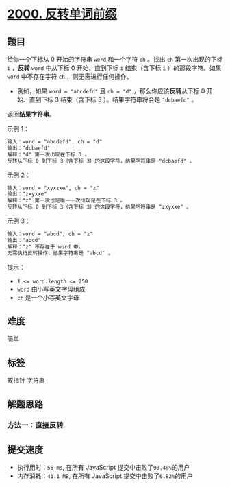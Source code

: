 # [2000. 反转单词前缀](https://leetcode-cn.com/problems/reverse-prefix-of-word/)

## 题目

给你一个下标从 0 开始的字符串 `word` 和一个字符 `ch` 。找出 `ch` 第一次出现的下标 `i` ，**反转** `word` 中从下标 0 开始、直到下标 `i` 结束（含下标 `i` ）的那段字符。如果 `word` 中不存在字符 `ch` ，则无需进行任何操作。

- 例如，如果 `word = "abcdefd"` 且 `ch = "d"` ，那么你应该**反转**从下标 0 开始、直到下标 3 结束（含下标 3 ）。结果字符串将会是 `"dcbaefd"` 。

返回**结果字符串**。

示例 1：

```txt
输入：word = "abcdefd", ch = "d"
输出："dcbaefd"
解释："d" 第一次出现在下标 3 。 
反转从下标 0 到下标 3（含下标 3）的这段字符，结果字符串是 "dcbaefd" 。
```

示例 2：

```txt
输入：word = "xyxzxe", ch = "z"
输出："zxyxxe"
解释："z" 第一次也是唯一一次出现是在下标 3 。
反转从下标 0 到下标 3（含下标 3）的这段字符，结果字符串是 "zxyxxe" 。
```

示例 3：

```txt
输入：word = "abcd", ch = "z"
输出："abcd"
解释："z" 不存在于 word 中。
无需执行反转操作，结果字符串是 "abcd" 。
```

提示：

- `1 <= word.length <= 250`
- `word` 由小写英文字母组成
- `ch` 是一个小写英文字母

## 难度

简单

## 标签

双指针 字符串

## 解题思路

### 方法一：直接反转

## 提交速度

- 执行用时：`56 ms`, 在所有 JavaScript 提交中击败了`98.48%`的用户
- 内存消耗：`41.1 MB`, 在所有 JavaScript 提交中击败了`6.82%`的用户
